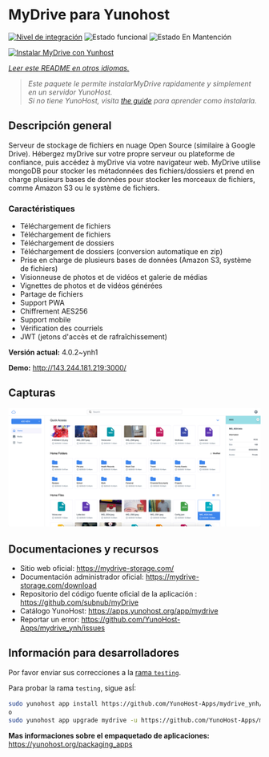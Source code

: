 <!--
Este archivo README esta generado automaticamente<https://github.com/YunoHost/apps/tree/master/tools/readme_generator>
No se debe editar a mano.
-->

# MyDrive para Yunohost

[![Nivel de integración](https://apps.yunohost.org/badge/integration/mydrive)](https://ci-apps.yunohost.org/ci/apps/mydrive/)
![Estado funcional](https://apps.yunohost.org/badge/state/mydrive)
![Estado En Mantención](https://apps.yunohost.org/badge/maintained/mydrive)

[![Instalar MyDrive con Yunhost](https://install-app.yunohost.org/install-with-yunohost.svg)](https://install-app.yunohost.org/?app=mydrive)

*[Leer este README en otros idiomas.](./ALL_README.md)*

> *Este paquete le permite instalarMyDrive rapidamente y simplement en un servidor YunoHost.*  
> *Si no tiene YunoHost, visita [the guide](https://yunohost.org/install) para aprender como instalarla.*

## Descripción general

Serveur de stockage de fichiers en nuage Open Source (similaire à Google Drive). Hébergez myDrive sur votre propre serveur ou plateforme de confiance, puis accédez à myDrive via votre navigateur web. MyDrive utilise mongoDB pour stocker les métadonnées des fichiers/dossiers et prend en charge plusieurs bases de données pour stocker les morceaux de fichiers, comme Amazon S3 ou le système de fichiers.

### Caractéristiques

- Téléchargement de fichiers
- Téléchargement de fichiers
- Téléchargement de dossiers
- Téléchargement de dossiers (conversion automatique en zip)
- Prise en charge de plusieurs bases de données (Amazon S3, système de fichiers)
- Visionneuse de photos et de vidéos et galerie de médias
- Vignettes de photos et de vidéos générées
- Partage de fichiers
- Support PWA
- Chiffrement AES256
- Support mobile
- Vérification des courriels
- JWT (jetons d'accès et de rafraîchissement)


**Versión actual:** 4.0.2~ynh1

**Demo:** <http://143.244.181.219:3000/>

## Capturas

![Captura de MyDrive](./doc/screenshots/screenshot.png)

## Documentaciones y recursos

- Sitio web oficial: <https://mydrive-storage.com/>
- Documentación administrador oficial: <https://mydrive-storage.com/download>
- Repositorio del código fuente oficial de la aplicación : <https://github.com/subnub/myDrive>
- Catálogo YunoHost: <https://apps.yunohost.org/app/mydrive>
- Reportar un error: <https://github.com/YunoHost-Apps/mydrive_ynh/issues>

## Información para desarrolladores

Por favor enviar sus correcciones a la [rama `testing`](https://github.com/YunoHost-Apps/mydrive_ynh/tree/testing).

Para probar la rama `testing`, sigue asÍ:

```bash
sudo yunohost app install https://github.com/YunoHost-Apps/mydrive_ynh/tree/testing --debug
o
sudo yunohost app upgrade mydrive -u https://github.com/YunoHost-Apps/mydrive_ynh/tree/testing --debug
```

**Mas informaciones sobre el empaquetado de aplicaciones:** <https://yunohost.org/packaging_apps>
